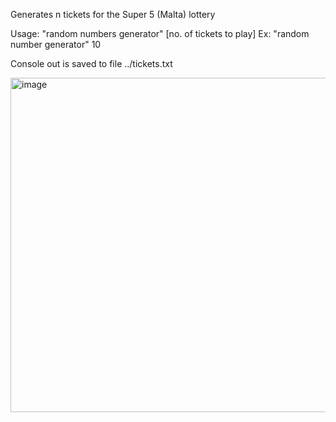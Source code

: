 Generates n tickets for the Super 5 (Malta) lottery

Usage: "random numbers generator" [no. of tickets to play]
Ex: "random number generator" 10

Console out is saved to file ../tickets.txt

<img width="535" alt="image" src="https://github.com/user-attachments/assets/3b6f1796-afec-4fe8-af33-712f4047a996">
